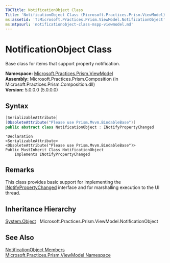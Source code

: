 ```yaml
---
TOCTitle: NotificationObject Class
Title: 'NotificationObject Class (Microsoft.Practices.Prism.ViewModel)'
ms:assetid: 'T:Microsoft.Practices.Prism.ViewModel.NotificationObject'
ms:mtpsurl: 'notificationobject-class-mspp-viewmodel.md'
---
```



# NotificationObject Class

Base class for items that support property notification.

**Namespace:** [Microsoft.Practices.Prism.ViewModel](/patterns-practices/reference/mspp-viewmodel-namespace)<br/>
**Assembly:** Microsoft.Practices.Prism.Composition (in Microsoft.Practices.Prism.Composition.dll)<br/>
**Version:** 5.0.0.0 (5.0.0.0)

## Syntax
```C#
[SerializableAttribute]
[ObsoleteAttribute("Please use Prism.Mvvm.BindableBase")]
public abstract class NotificationObject : INotifyPropertyChanged
```
```VB
'Declaration
<SerializableAttribute>
<ObsoleteAttribute("Please use Prism.Mvvm.BindableBase")> 
Public MustInherit Class NotificationObject
	Implements INotifyPropertyChanged
```

## Remarks

 This class provides basic support for implementing the [INotifyPropertyChanged](http://msdn.microsoft.com/en-us/library/ms133020) interface and for marshalling execution to the UI thread.

## Inheritance Hierarchy

[System.Object](http://msdn.microsoft.com/en-us/library/e5kfa45b)
  Microsoft.Practices.Prism.ViewModel.NotificationObject

## See Also

[NotificationObject Members](/patterns-practices/reference/notificationobject-class-mspp-viewmodel)<br/>
[Microsoft.Practices.Prism.ViewModel Namespace](/patterns-practices/reference/mspp-viewmodel-namespace)<br/>